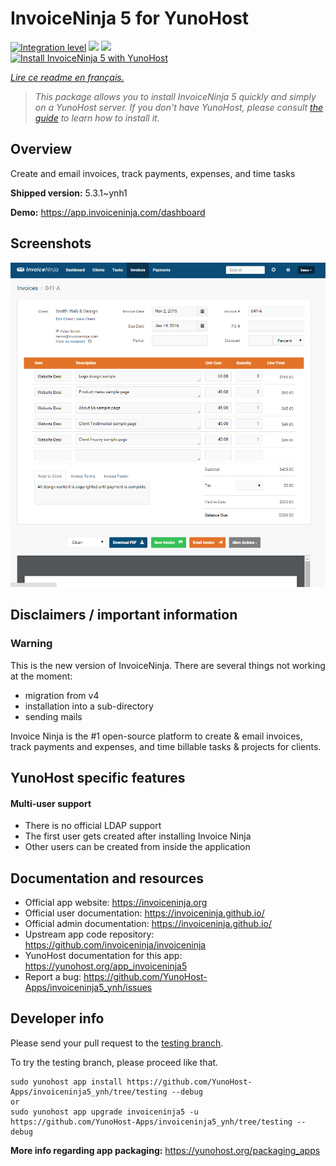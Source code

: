 <!--
N.B.: This README was automatically generated by https://github.com/YunoHost/apps/tree/master/tools/README-generator
It shall NOT be edited by hand.
-->

# InvoiceNinja 5 for YunoHost

[![Integration level](https://dash.yunohost.org/integration/invoiceninja5.svg)](https://dash.yunohost.org/appci/app/invoiceninja5) ![](https://ci-apps.yunohost.org/ci/badges/invoiceninja5.status.svg) ![](https://ci-apps.yunohost.org/ci/badges/invoiceninja5.maintain.svg)  
[![Install InvoiceNinja 5 with YunoHost](https://install-app.yunohost.org/install-with-yunohost.svg)](https://install-app.yunohost.org/?app=invoiceninja5)

*[Lire ce readme en français.](./README_fr.md)*

> *This package allows you to install InvoiceNinja 5 quickly and simply on a YunoHost server.
If you don't have YunoHost, please consult [the guide](https://yunohost.org/#/install) to learn how to install it.*

## Overview

Create and email invoices, track payments, expenses, and time tasks

**Shipped version:** 5.3.1~ynh1

**Demo:** https://app.invoiceninja.com/dashboard

## Screenshots

![](./doc/screenshots/Create-Invoices-in-Seconds.png)

## Disclaimers / important information

### Warning

This is the new version of InvoiceNinja. There are several things not working at the moment:

* migration from v4
* installation into a sub-directory
* sending mails

Invoice Ninja is the #1 open-source platform to create & email invoices, track payments and expenses, and time billable tasks & projects for clients.

## YunoHost specific features

#### Multi-user support

* There is no official LDAP support
* The first user gets created after installing Invoice Ninja
* Other users can be created from inside the application

## Documentation and resources

* Official app website: https://invoiceninja.org
* Official user documentation: https://invoiceninja.github.io/
* Official admin documentation: https://invoiceninja.github.io/
* Upstream app code repository: https://github.com/invoiceninja/invoiceninja
* YunoHost documentation for this app: https://yunohost.org/app_invoiceninja5
* Report a bug: https://github.com/YunoHost-Apps/invoiceninja5_ynh/issues

## Developer info

Please send your pull request to the [testing branch](https://github.com/YunoHost-Apps/invoiceninja5_ynh/tree/testing).

To try the testing branch, please proceed like that.
```
sudo yunohost app install https://github.com/YunoHost-Apps/invoiceninja5_ynh/tree/testing --debug
or
sudo yunohost app upgrade invoiceninja5 -u https://github.com/YunoHost-Apps/invoiceninja5_ynh/tree/testing --debug
```

**More info regarding app packaging:** https://yunohost.org/packaging_apps